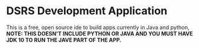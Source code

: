 # DSRS Development Application

This is a free, open source ide to build apps currently in Java and python, <b>NOTE: THIS DOESN'T INCLUDE PYTHON OR JAVA AND YOU MUST HAVE JDK 10 TO RUN THE JAVE PART OF THE APP.